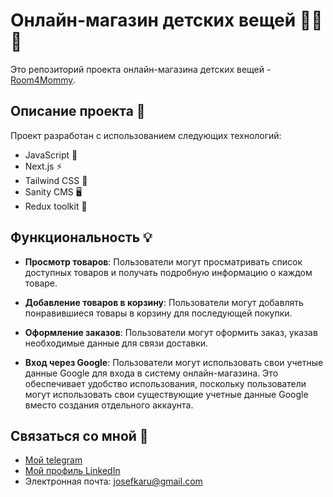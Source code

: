 # Онлайн-магазин детских вещей 🌟🎉🎈

Это репозиторий проекта онлайн-магазина детских вещей - [Room4Mommy](https://room4mommy.vercel.app). 

## Описание проекта 📄

Проект разработан с использованием следующих технологий:

- JavaScript 🚀
- Next.js ⚡️
- Tailwind CSS 💅
- Sanity CMS 🖥️
- Redux toolkit 🔧

## Функциональность 💡

- **Просмотр товаров**: Пользователи могут просматривать список доступных товаров и получать подробную информацию о каждом товаре.

- **Добавление товаров в корзину**: Пользователи могут добавлять понравившиеся товары в корзину для последующей покупки.

- **Оформление заказов**: Пользователи могут оформить заказ, указав необходимые данные для связи доставки.

- **Вход через Google**: Пользователи могут использовать свои учетные данные Google для входа в систему онлайн-магазина. Это обеспечивает удобство использования, поскольку пользователи могут использовать свои существующие учетные данные Google вместо создания отдельного аккаунта.

## Связаться со мной 📧

- [Мой telegram](https://t.me/josefKru)
- [Мой профиль LinkedIn](https://www.linkedin.com/in/ivan-alyakin-976842243/)
- Электронная почта: josefkaru@gmail.com
